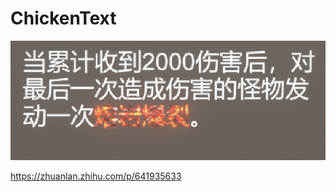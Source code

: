 # ChickenText


![lava](https://raw.githubusercontent.com/CenturyLin/ChickenText/main/lava.gif)

https://zhuanlan.zhihu.com/p/641935633
